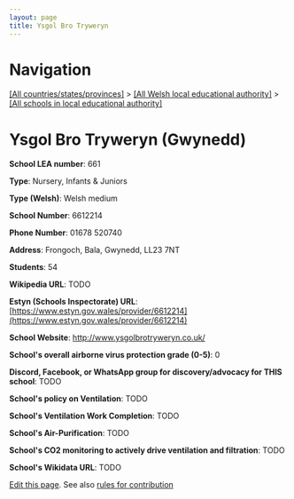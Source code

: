 ```yaml
---
layout: page
title: Ysgol Bro Tryweryn
---
```

# Navigation

[[All countries/states/provinces]](../../..) > [[All Welsh local educational authority]](../..) > [[All schools in local educational authority]](..)

# Ysgol Bro Tryweryn (Gwynedd)

**School LEA number**: 661

**Type**: Nursery, Infants & Juniors

**Type (Welsh)**: Welsh medium

**School Number**: 6612214

**Phone Number**: 01678 520740

**Address**: Frongoch, Bala, Gwynedd, LL23 7NT

**Students**: 54

**Wikipedia URL**: TODO

**Estyn (Schools Inspectorate) URL**: [https://www.estyn.gov.wales/provider/6612214](https://www.estyn.gov.wales/provider/6612214)

**School Website**: http://www.ysgolbrotryweryn.co.uk/

**School's overall airborne virus protection grade (0-5)**: 0

**Discord, Facebook, or WhatsApp group for discovery/advocacy for THIS school**: TODO

**School's policy on Ventilation**: TODO

**School's Ventilation Work Completion**: TODO

**School's Air-Purification**: TODO

**School's CO2 monitoring to actively drive ventilation and filtration**: TODO

**School's Wikidata URL**: TODO




[Edit this page](https://github.com/VentilationProject/Wales/edit/prif/./Gwynedd/Ysgol_Bro_Tryweryn.md). See also [rules for contribution](../../../contribution-rules/)